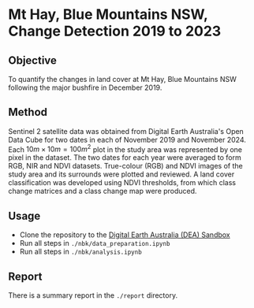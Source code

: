 # Mt Hay, Blue Mountains NSW, Change Detection 2019 to 2023

## Objective
To quantify the changes in land cover at Mt Hay, Blue Mountains NSW following the major bushfire in December 2019.

## Method
Sentinel 2 satellite data was obtained from Digital Earth Australia's Open Data Cube for two dates in each of November 2019 and November 2024. Each $10m×10m=100m^2$ plot in the study area was represented by one pixel in the dataset. The two dates for each year were averaged to form RGB, NIR and NDVI datasets. True-colour (RGB) and NDVI images of the study area and its surrounds were plotted and reviewed. A land cover classification was developed using NDVI thresholds, from which class change matrices and a class change map were produced. 

## Usage
* Clone the repository to the [Digital Earth Australia (DEA) Sandbox](https://app.sandbox.dea.ga.gov.au/hub/login?next=%2Fhub%2F)
* Run all steps in `./nbk/data_preparation.ipynb`
* Run all steps in `./nbk/analysis.ipynb`

## Report
There is a summary report in the `./report` directory.